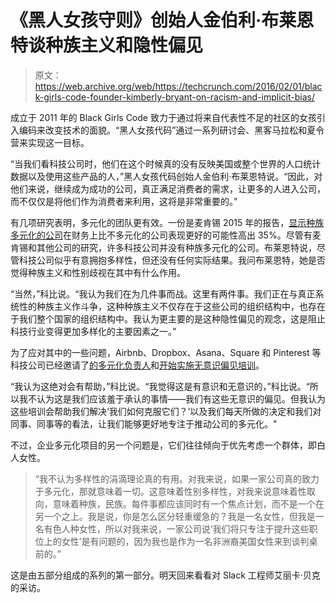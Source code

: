 # 《黑人女孩守则》创始人金伯利·布莱恩特谈种族主义和隐性偏见 

> 原文：<https://web.archive.org/web/https://techcrunch.com/2016/02/01/black-girls-code-founder-kimberly-bryant-on-racism-and-implicit-bias/>

成立于 2011 年的 Black Girls Code 致力于通过将来自代表性不足的社区的女孩引入编码来改变技术的面貌。“黑人女孩代码”通过一系列研讨会、黑客马拉松和夏令营来实现这一目标。

“当我们看科技公司时，他们在这个时候真的没有反映美国或整个世界的人口统计数据以及使用这些产品的人，”黑人女孩代码创始人金伯利·布莱恩特说。“因此，对他们来说，继续成为成功的公司，真正满足消费者的需求，让更多的人进入公司，而不仅仅是将他们作为消费者来利用，这将是非常重要的。”

有几项研究表明，多元化的团队更有效。一份是麦肯锡 2015 年的报告，[显示种族多元化的公司](https://web.archive.org/web/20230214113830/http://www.mckinsey.com/insights/organization/why_diversity_matters)在财务上比不多元化的公司表现更好的可能性高出 35%。尽管有麦肯锡和其他公司的研究，许多科技公司并没有种族多元化的公司。布莱恩特说，尽管科技公司似乎有意拥抱多样性，但还没有任何实际结果。我问布莱恩特，她是否觉得种族主义和性别歧视在其中有什么作用。

“当然，”科比说。“我认为我们在为几件事而战。这里有两件事。我们正在与真正系统性的种族主义作斗争，这种种族主义不仅存在于这些公司的组织结构中，也存在于我们整个国家的组织结构中。我认为更主要的是这种隐性偏见的观念，这是阻止科技行业变得更加多样化的主要因素之一。”

为了应对其中的一些问题，Airbnb、Dropbox、Asana、Square 和 Pinterest 等科技公司已经邀请了[的多元化负责人](https://web.archive.org/web/20230214113830/https://techcrunch.com/2015/09/07/why-are-tech-companies-really-looking-for-heads-of-diversity/)和[开始实施无意识偏见培训](https://web.archive.org/web/20230214113830/https://techcrunch.com/2015/08/22/meet-joelle-emerson-the-startup-ceo-helping-slack-pinterest-and-airbnb-tackle-diversity/)。

“我认为这绝对会有帮助，”科比说。“我觉得这是有意识和无意识的，”科比说。“所以我不认为这是我们应该羞于承认的事情——我们有这些无意识的偏见。但我认为这些培训会帮助我们解决‘我们如何克服它们？’以及我们每天所做的决定和我们对同事、同事等的看法，让我们能够更好地专注于推动公司的多元化。"

不过，企业多元化项目的另一个问题是，它们往往倾向于优先考虑一个群体，即白人女性。

> “我不认为多样性的涓滴理论真的有用。对我来说，如果一家公司真的致力于多元化，那就意味着一切。这意味着性别多样性，对我来说意味着性取向，意味着种族，民族。每件事都应该同时有一个焦点计划，而不是一个在另一个之上。我是说，你是怎么区分轻重缓急的？我是一名女性，但我是一名有色人种女性，所以对我来说，一家公司说‘我们将只专注于提升这些职位上的女性’是有问题的，因为我也是作为一名非洲裔美国女性来到谈判桌前的。”

这是由五部分组成的系列的第一部分。明天回来看看对 Slack 工程师艾丽卡·贝克的采访。